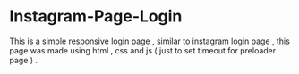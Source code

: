 # Instagram-Page-Login
This is a simple responsive login page , similar to instagram login page , this page was made using html , css and js ( just to set timeout for preloader page ) .
